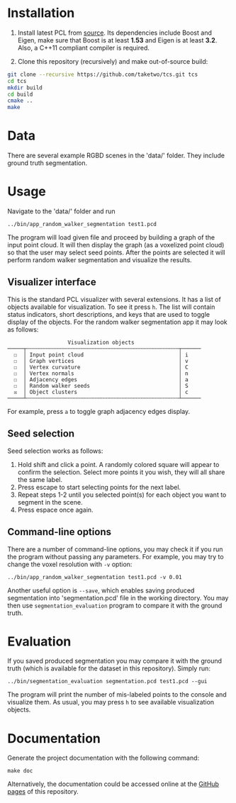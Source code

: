Installation
============

1. Install latest PCL from [source](https://github.com/PointCloudLibrary/pcl).
   Its dependencies include Boost and Eigen, make sure that Boost is at least
   **1.53** and Eigen is at least **3.2**. Also, a C++11 compliant compiler is
   required.

2. Clone this repository (recursively) and make out-of-source build:

```bash
git clone --recursive https://github.com/taketwo/tcs.git tcs
cd tcs
mkdir build
cd build
cmake ..
make
```

Data
====

There are several example RGBD scenes in the 'data/' folder. They include ground
truth segmentation.

Usage
=====

Navigate to the 'data/' folder and run

    ../bin/app_random_walker_segmentation test1.pcd

The program will load given file and proceed by building a graph of the input
point cloud. It will then display the graph (as a voxelized point cloud) so
that the user may select seed points. After the points are selected it will
perform random walker segmentation and visualize the results.

Visualizer interface
--------------------

This is the standard PCL visualizer with several extensions. It has a list of
objects available for visualization. To see it press `h`. The list will contain
status indicators, short descriptions, and keys that are used to toggle display
of the objects. For the random walker segmentation app it may look as follows:

                       Visualization objects
    ─────┬╌╌╌╌╌╌╌╌╌╌╌╌╌╌╌╌╌╌╌╌╌╌╌╌╌╌╌╌╌╌╌╌╌╌╌╌╌╌╌╌╌╌╌╌╌╌╌╌┬──────
      ☐  │ Input point cloud                              │ i
      ☐  │ Graph vertices                                 │ v
      ☐  │ Vertex curvature                               │ C
      ☐  │ Vertex normals                                 │ n
      ☐  │ Adjacency edges                                │ a
      ☐  │ Random walker seeds                            │ S
      ☒  │ Object clusters                                │ c
    ─────┴╌╌╌╌╌╌╌╌╌╌╌╌╌╌╌╌╌╌╌╌╌╌╌╌╌╌╌╌╌╌╌╌╌╌╌╌╌╌╌╌╌╌╌╌╌╌╌╌┴──────

For example, press `a` to toggle graph adjacency edges display.

Seed selection
--------------

Seed selection works as follows:

1. Hold shift and click a point. A randomly colored square will appear to confirm
   the selection. Select more points it you wish, they will all share the same
   label.
2. Press escape to start selecting points for the next label.
3. Repeat steps 1-2 until you selected point(s) for each object you want to
   segment in the scene.
4. Press espace once again.

Command-line options
--------------------

There are a number of command-line options, you may check it if you run the
program without passing any parameters. For example, you may try to change the
voxel resolution with `-v` option:

    ../bin/app_random_walker_segmentation test1.pcd -v 0.01

Another useful option is `--save`, which enables saving produced segmentation
into 'segmentation.pcd' file in the working directory. You may then use
`segmentation_evaluation` program to compare it with the ground truth.

Evaluation
==========

If you saved produced segmentation you may compare it with the ground truth
(which is available for the dataset in this repository). Simply run:

    ../bin/segmentation_evaluation segmentation.pcd test1.pcd --gui

The program will print the number of mis-labeled points to the console and
visualize them. As usual, you may press `h` to see available visualization
objects.

Documentation
=============

Generate the project documentation with the following command:

    make doc
    
Alternatively, the documentation could be accessed online at the
[GitHub pages](http://taketwo.github.io/tcs/index.html) of this repository.
